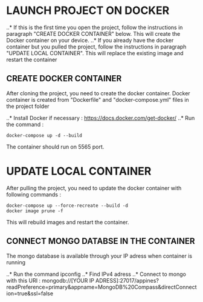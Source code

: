 # LAUNCH PROJECT ON DOCKER

..\* If this is the first time you open the project, follow the instructions in paragraph "CREATE DOCKER CONTAINER" below. This will create the Docker container on your device.
..\* If you already have the docker container but you pulled the project, follow the instructions in paragraph "UPDATE LOCAL CONTAINER". This will replace the existing image and restart the container

## CREATE DOCKER CONTAINER

After cloning the project, you need to create the docker container.
Docker container is created from "Dockerfile" and "docker-compose.yml" files in the project folder

..\* Install Docker if necessary : https://docs.docker.com/get-docker/
..\* Run the command :

```
docker-compose up -d --build
```

The container should run on 5565 port.

# UPDATE LOCAL CONTAINER

After pulling the project, you need to update the docker container with following commands :

```
docker-compose up --force-recreate --build -d
docker image prune -f
```

This will rebuild images and restart the container.

## CONNECT MONGO DATABSE IN THE CONTAINER

The mongo database is available through your IP adress when container is running

..\* Run the command ipconfig
..\* Find IPv4 adress
..\* Connect to mongo with this URI : mongodb://[YOUR IP ADRESS]:27017/appines?readPreference=primary&appname=MongoDB%20Compass&directConnection=true&ssl=false
